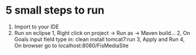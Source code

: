 # 5 small steps to run

1. Import to your IDE
2. Run on eclipse
    1, Right click on project -> Run as -> Maven build...
	2, On Goals input field type in: clean install tomcat7:run
	3, Apply and Run
	4, On browser go to localhost:8080/FisMediaSite

